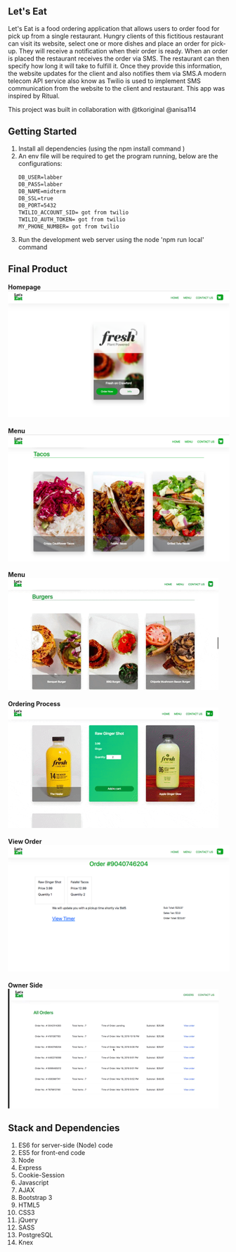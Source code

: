 ## Let's Eat
Let's Eat is a food ordering application that allows users to order food for pick up from a single restaurant. Hungry clients of this fictitious restaurant can visit its website, select one or more dishes and place an order for pick-up. They will receive a notification when their order is ready. When an order is placed the restaurant receives the order via SMS. The restaurant can then specify how long it will take to fulfill it. Once they provide this information, the website updates for the client and also notifies them via SMS.A modern telecom API service also know as Twilio is used to implement SMS communication from the website to the client and restaurant. This app was inspired by Ritual.

This project was built in collaboration with @tkoriginal @anisa114

## Getting Started
1. Install all dependencies (using the npm install command )
2. An env file will be required to get the program running, below are the configurations:  
    ```DB_HOST=localhost
    DB_USER=labber
    DB_PASS=labber
    DB_NAME=midterm
    DB_SSL=true
    DB_PORT=5432
    TWILIO_ACCOUNT_SID= got from twilio
    TWILIO_AUTH_TOKEN= got from twilio
    MY_PHONE_NUMBER= got from twilio 
3. Run the development web server using the node 'npm run local' command

## Final Product 

#### Homepage !["Homepage"](https://github.com/ShahjamalMalik/Lets-Eat/blob/master/public/images/Homepage.png)
#### Menu !["Menu Page"](https://github.com/ShahjamalMalik/Lets-Eat/blob/master/public/images/Menu%20Page%20Part%202.png)
#### Menu !["Menu Page"](https://github.com/ShahjamalMalik/Lets-Eat/blob/master/public/images/giphy.gif)
#### Ordering Process !["Ordering"](https://github.com/ShahjamalMalik/Lets-Eat/blob/master/public/images/Ordering.gif)
#### View Order !["View Order"](https://github.com/ShahjamalMalik/Lets-Eat/blob/master/public/images/View%20the%20order.png)
#### Owner Side !["Owner Side"](https://github.com/ShahjamalMalik/Lets-Eat/blob/master/public/images/Owner-Side.gif)

## Stack and Dependencies
1. ES6 for server-side (Node) code
2. ES5 for front-end code
3. Node
4. Express
5. Cookie-Session
6. Javascript
7. AJAX 
8. Bootstrap 3
9. HTML5
10. CSS3
11. jQuery
12. SASS 
13. PostgreSQL
14. Knex
